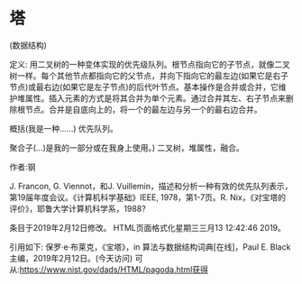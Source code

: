 # 塔


(数据结构)



定义:
用二叉树的一种变体实现的优先级队列。根节点指向它的子节点，就像二叉树一样。每个其他节点都指向它的父节点，并向下指向它的最左边(如果它是右子节点)或最右边(如果它是左子节点)的后代叶节点。基本操作是合并或合并，它维护堆属性。插入元素的方式是将其合并为单个元素。通过合并其左、右子节点来删除根节点。合并是自底向上的，将一个的最左边与另一个的最右边合并。



概括(我是一种……)
优先队列。



聚合子(…)是我的一部分或在我身上使用。)
二叉树，堆属性，融合。


作者:钢


J. Francon, G. Viennot，和J. Vuillemin，描述和分析一种有效的优先队列表示，第19届年度会议。《计算机科学基础》IEEE, 1978，第1-7页。R. Nix，《对宝塔的评价》，耶鲁大学计算机科学系，1988?








条目于2019年2月12日修改。
HTML页面格式化星期三三月13 12:42:46 2019。



引用如下:
保罗·e·布莱克，《宝塔》，in
算法与数据结构词典[在线]，Paul E. Black主编，2019年2月12日。(今天访问)
可从:https://www.nist.gov/dads/HTML/pagoda.html获得